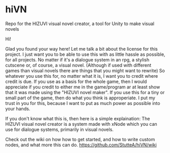 # hiVN
Repo for the HIZUVI visual novel creator, a tool for Unity to make visual novels

Hi!

Glad you found your way here! 
Let me talk a bit about the license for this project.
I just want you to be able to use this with as little hassle as possible, for all projects. No matter if it's a dialogue system in an rpg, a stylish cutscene or, of course, a visual novel. (Although if used with different games than visual novels there are things that you might want to rewrite)
So whatever you use this for, no matter what it is, I want you to credit where credit is due. If you use as a basis for the whole game, then I would appreciate if you credit to either me in the game/program ar at least show that it was made using the "HIZUVI novel maker".
If you use this for a tiny or small part of the game, then do what you think is approperiate. I put my trust in you for this, because I want to put as much power as possible into your hands.


If you don't know what this is, then here is a simple explaination:
The HIZUVI visual novel creator is a system made with xNode which you can use for dialogue systems, primarily in visual novels.


Check out the wiki on how how to get started, and how to write custom nodes, and what more this can do.
https://github.com/StutteA/hiVN/wiki
